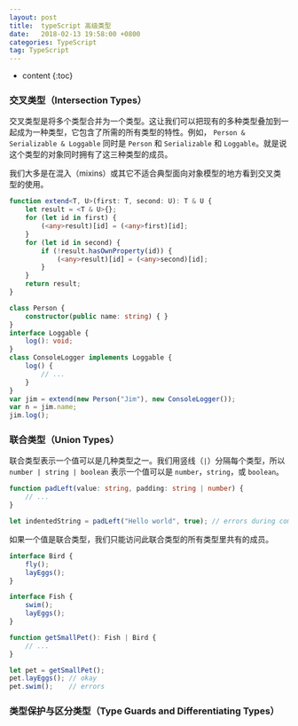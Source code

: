 ```yaml
---
layout: post
title:  typeScript 高级类型
date:   2018-02-13 19:58:00 +0800
categories: TypeScript
tag: TypeScript
---
```


* content
{:toc}

### 交叉类型（Intersection Types）

交叉类型是将多个类型合并为一个类型。这让我们可以把现有的多种类型叠加到一起成为一种类型，它包含了所需的所有类型的特性。例如， `Person & Serializable & Loggable` 同时是 `Person` 和 `Serializable` 和 `Loggable`。就是说这个类型的对象同时拥有了这三种类型的成员。

我们大多是在混入（mixins）或其它不适合典型面向对象模型的地方看到交叉类型的使用。

```ts
function extend<T, U>(first: T, second: U): T & U {
    let result = <T & U>{};
    for (let id in first) {
        (<any>result)[id] = (<any>first)[id];
    }
    for (let id in second) {
        if (!result.hasOwnProperty(id)) {
            (<any>result)[id] = (<any>second)[id];
        }
    }
    return result;
}

class Person {
    constructor(public name: string) { }
}
interface Loggable {
    log(): void;
}
class ConsoleLogger implements Loggable {
    log() {
        // ...
    }
}
var jim = extend(new Person("Jim"), new ConsoleLogger());
var n = jim.name;
jim.log();
```

### 联合类型（Union Types）

联合类型表示一个值可以是几种类型之一。我们用竖线（`|`）分隔每个类型，所以 `number | string | boolean` 表示一个值可以是 `number`，`string`，或 `boolean`。

```ts
function padLeft(value: string, padding: string | number) {
    // ...
}

let indentedString = padLeft("Hello world", true); // errors during compilation
```

如果一个值是联合类型，我们只能访问此联合类型的所有类型里共有的成员。

```ts
interface Bird {
    fly();
    layEggs();
}

interface Fish {
    swim();
    layEggs();
}

function getSmallPet(): Fish | Bird {
    // ...
}

let pet = getSmallPet();
pet.layEggs(); // okay
pet.swim();    // errors
```

### 类型保护与区分类型（Type Guards and Differentiating Types）

